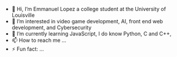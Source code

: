 - 👋 Hi, I’m Emmanuel Lopez a college student at the University of Louisville 
- 👀 I’m interested in video game development, AI, front end web development, and Cybersecurity
- 🌱 I’m currently learning JavaScript, I do know Python, C and C++,
- 📫 How to reach me ...
- ⚡ Fun fact: ...

<!---
EDLOPE03/EDLOPE03 is a ✨ special ✨ repository because its `README.md` (this file) appears on your GitHub profile.
You can click the Preview link to take a look at your changes.
--->
